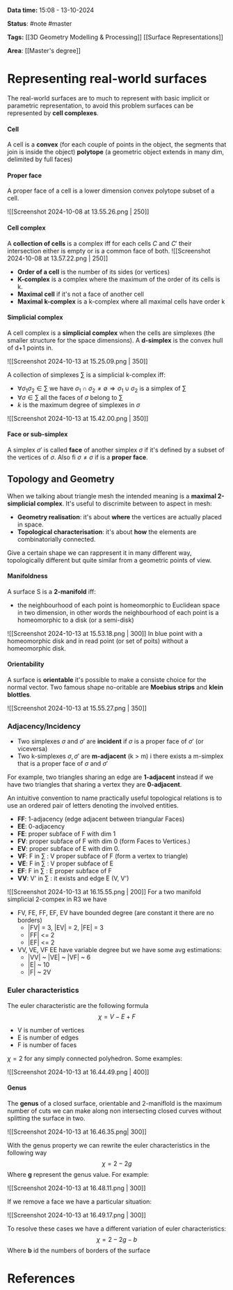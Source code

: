 **Data time:** 15:08 - 13-10-2024

**Status**: #note #master 

**Tags:** [[3D Geometry Modelling & Processing]] [[Surface Representations]]

**Area**: [[Master's degree]]
# Representing real-world surfaces

The real-world surfaces are to much to represent with basic implicit or parametric representation, to avoid this problem surfaces can be represented by **cell complexes**.
#### Cell
A cell is a **convex** (for each couple of points in the object, the segments that join is inside the object) **polytope** (a geometric object extends in many dim, delimited by full faces)
#### Proper face 
A proper face of a cell is a lower dimension convex polytope subset of a cell.

![[Screenshot 2024-10-08 at 13.55.26.png | 250]]
#### Cell complex
A **collection of cells** is a complex iff for each cells $C$ and $C'$ their intersection either is empty or is a common face of both.
![[Screenshot 2024-10-08 at 13.57.22.png | 250]]
- **Order of a cell** is the number of its sides (or vertices)
- **K-complex** is a complex where the maximum of the order of its cells is k.
- **Maximal cell** if it's not a face of another cell
- **Maximal k-complex** is a k-complex where all maximal cells have order k

#### Simplicial complex
A cell complex is a **simplicial complex** when the cells are simplexes (the smaller structure for the space dimensions). A **d-simplex** is the convex hull of d+1 points in.

![[Screenshot 2024-10-13 at 15.25.09.png | 350]]

A collection of simplexes $\sum$ is a simplicial k-complex iff:
- $\forall \sigma_{1} \sigma_{2} \in \sum$ we have $\sigma_{1} \cap \sigma_{2} \neq \emptyset \Rightarrow \sigma_{1} \cup \sigma_{2}$ is a simplex of $\sum$  
- $\forall \sigma \in \sum$ all the faces of $\sigma$ belong to $\sum$ 
- $k$ is the maximum degree of simplexes in $\sigma$ 

![[Screenshot 2024-10-13 at 15.42.00.png | 350]]

#### Face or sub-simplex
A simplex $\sigma'$ is called **face** of another simplex $\sigma$ if it's defined by a subset of the vertices of $\sigma$. Also fi $\sigma \neq \sigma$ if is a **proper face**.

## Topology and Geometry
When we talking about triangle mesh the intended meaning is a **maximal 2-simplicial complex**. It's useful to discrimite between to aspect in mesh:
- **Geometry realisation**: it's about **where** the vertices are actually placed in space.
- **Topological characterisation**: it's about **how** the elements are combinatorially connected.

Give a certain shape we can rappresent it in many different way, topologically different but quite similar from a geometric points of view.
#### Manifoldness
A surface S is a **2-manifold** iff: 
- the neighbourhood of each point is homeomorphic to Euclidean space in two dimension, in other words the neighbourhood of each point is a homeomorphic to a disk (or a semi-disk)

![[Screenshot 2024-10-13 at 15.53.18.png | 300]]
In blue point with a homeomorphic disk and in read point (or set of poits) without a homeomorphic disk.
#### Orientability
A surface is **orientable** it's possible to make a consiste choice for the normal vector.
Two famous shape no-oritable are **Moebius strips** and **klein blottles**.

![[Screenshot 2024-10-13 at 15.55.27.png | 350]]
### Adjacency/Incidency
- Two simplexes $\sigma$ and $\sigma'$ are **incident** if $\sigma$ is a proper face of $\sigma'$ (or viceversa)
- Two k-simplexes $\sigma, \sigma'$  are **m-adjacent** (k > m) i there exists a m-simplex that is a proper face of $\sigma$ and $\sigma'$ 

For example, two triangles sharing an edge are **1-adjacent** instead if we have two triangles that sharing a vertex they are **0-adjacent**.

An intuitive convention to name practically useful topological relations is to use an ordered pair of letters denoting the involved entities.
- **FF**: 1-adjacency (edge adjacent between triangular Faces)
- **EE**: 0-adjacency
- **FE**: proper subface of F with dim 1
- **FV**: proper subface of F with dim 0 (form Faces to Vertices.) 
- **EV**: proper subface of E with dim 0.
- **VF**: F in $\sum$ : V proper subface of F (form a vertex to triangle)
- **VE**: F in $\sum$ : V proper subface of E
- **EF**: F in $\sum$ : E proper subface of F
- **VV**: V' in $\sum$ : it exists and edge E (V, V')

![[Screenshot 2024-10-13 at 16.15.55.png | 200]]
For a two manifold simplicial 2-compex in R3 we have
- FV, FE, FF, EF, EV have bounded degree (are constant it there are no borders)
	- |FV| = 3, |EV| = 2, |FE| = 3
	- |FF| <= 2
	- |EF| <= 2
- VV, VE, VF EE have variable degree but we have some avg estimations:
	- |VV| ~ |VE| ~ |VF| ~ 6
	- |E| ~ 10
	- |F| ~ 2V

### Euler characteristics
The euler characteristic are the following formula
$$\chi = V - E + F$$
- V is number of vertices
- E is number of edges
- F is number of faces

$\chi = 2$ for any simply connected polyhedron. Some examples:

![[Screenshot 2024-10-13 at 16.44.49.png | 400]]

#### Genus
The **genus** of a closed surface, orientable and 2-maniflold is the maximum number of cuts we can make along non intersecting closed curves without splitting the surface in two.

![[Screenshot 2024-10-13 at 16.46.35.png| 300]]

With the genus property we can rewrite the euler characteristics in the following way
$$\chi = 2 - 2g$$
Where **g** represent the genus value. For example:

![[Screenshot 2024-10-13 at 16.48.11.png | 300]]

If we remove a face we have a particular situation:

![[Screenshot 2024-10-13 at 16.49.17.png | 300]]

To resolve these cases we have a different variation of euler characteristics:
$$\chi = 2 - 2g - b$$
Where **b** id the numbers of borders of the surface
# References